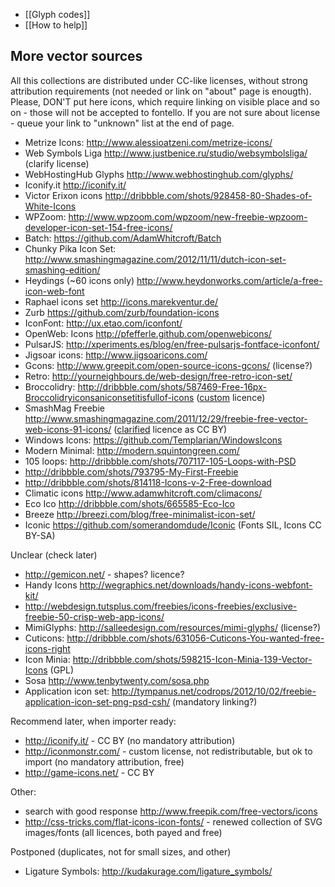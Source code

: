 * [[Glyph codes]]
* [[How to help]]

More vector sources
-------------------

All this collections are distributed under CC-like licenses, without strong attribution requirements (not needed or link on "about" page is enougth). Please, DON'T put here icons, which require linking on visible place and so on - those will not be accepted to fontello. If you are not sure about license - queue your link to "unknown" list at the end of page.

* Metrize Icons: http://www.alessioatzeni.com/metrize-icons/
* Web Symbols Liga http://www.justbenice.ru/studio/websymbolsliga/ (clarify license)
* WebHostingHub Glyphs http://www.webhostinghub.com/glyphs/
* Iconify.it http://iconify.it/
* Victor Erixon icons http://dribbble.com/shots/928458-80-Shades-of-White-Icons
* WPZoom: http://www.wpzoom.com/wpzoom/new-freebie-wpzoom-developer-icon-set-154-free-icons/
* Batch: https://github.com/AdamWhitcroft/Batch
* Chunky Pika Icon Set: http://www.smashingmagazine.com/2012/11/11/dutch-icon-set-smashing-edition/
* Heydings (~60 icons only) http://www.heydonworks.com/article/a-free-icon-web-font
* Raphael icons set http://icons.marekventur.de/
* Zurb https://github.com/zurb/foundation-icons
* IconFont: http://ux.etao.com/iconfont/
* OpenWeb: Icons http://pfefferle.github.com/openwebicons/
* PulsarJS: http://xperiments.es/blog/en/free-pulsarjs-fontface-iconfont/
* Jigsoar icons: http://www.jigsoaricons.com/
* Gcons: http://www.greepit.com/open-source-icons-gcons/ (license?)
* Retro: http://yourneighbours.de/web-design/free-retro-icon-set/
* Broccolidry: http://dribbble.com/shots/587469-Free-16px-Broccolidryiconsaniconsetitisfullof-icons ([custom](http://licence.visualidiot.com/) licence)
* SmashMag Freebie http://www.smashingmagazine.com/2011/12/29/freebie-free-vector-web-icons-91-icons/ ([clarified](http://www.smashingmagazine.com/2012/06/18/freebie-academic-icon-set-10-png-psd-icons/#more-130442) licence as CC BY)
* Windows Icons: https://github.com/Templarian/WindowsIcons
* Modern Minimal: http://modern.squintongreen.com/
* 105 loops: http://dribbble.com/shots/707117-105-Loops-with-PSD
* http://dribbble.com/shots/793795-My-First-Freebie
* http://dribbble.com/shots/814118-Icons-v-2-Free-download
* Climatic icons http://www.adamwhitcroft.com/climacons/
* Eco Ico http://dribbble.com/shots/665585-Eco-Ico
* Breeze http://breezi.com/blog/free-minimalist-icon-set/
* Iconic https://github.com/somerandomdude/Iconic (Fonts SIL, Icons CC BY-SA)


Unclear (check later)

* http://gemicon.net/ - shapes? licence?
* Handy Icons http://wegraphics.net/downloads/handy-icons-webfont-kit/
* http://webdesign.tutsplus.com/freebies/icons-freebies/exclusive-freebie-50-crisp-web-app-icons/
* MimiGlyphs: http://salleedesign.com/resources/mimi-glyphs/ (license?)
* Cuticons: http://dribbble.com/shots/631056-Cuticons-You-wanted-free-icons-right
* Icon Minia: http://dribbble.com/shots/598215-Icon-Minia-139-Vector-Icons (GPL)
* Sosa http://www.tenbytwenty.com/sosa.php
* Application icon set: http://tympanus.net/codrops/2012/10/02/freebie-application-icon-set-png-psd-csh/ (mandatory linking?)


Recommend later, when importer ready:

* http://iconify.it/ - CC BY (no mandatory attribution)
* http://iconmonstr.com/ - custom license, not redistributable, but ok to import (no mandatory attribution, free)
* http://game-icons.net/ - CC BY


Other:

* search with good response http://www.freepik.com/free-vectors/icons
* http://css-tricks.com/flat-icons-icon-fonts/ - renewed collection of SVG images/fonts (all licences, both payed and free)

Postponed (duplicates, not for small sizes, and other)

* Ligature Symbols: http://kudakurage.com/ligature_symbols/